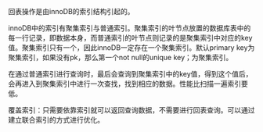 回表操作是由innoDB的索引结构引起的。

innoDB中的索引有聚集索引与普通索引。聚集索引的叶节点放置的数据库表中的每一行记录，即数据本身，而普通索引的叶节点则记录的是聚集索引中对应的key值。聚集索引只有一个，因此innoDB一定存在一个聚集索引。默认primary key为聚集索引，如果没有pk，那么第一个not null的unique key；为聚集索引。

在通过普通索引进行查询时，最后会查询到聚集索引中的key值，得到这个值后，会再进入到聚集索引中进行一次查找，找到相应的数据。性能比扫描一遍索引要低。

覆盖索引：只需要依靠索引就可以返回查询数据，不需要进行回表查询。可以通过建立联合索引的方式进行优化。